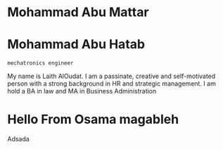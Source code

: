 
# Mohammad Abu Mattar

# Mohammad Abu Hatab
` mechatronics engineer `

My name is Laith AlOudat. I am a passinate, creative and self-motivated person with a strong background in HR and strategic management. I am hold a BA in law and MA in Business Administration


# Hello From Osama magableh
Adsada
